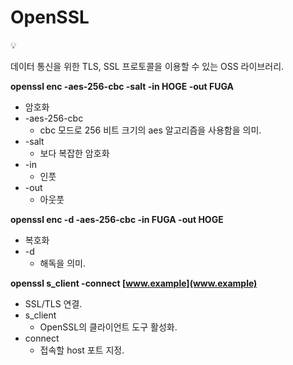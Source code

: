 # OpenSSL

<aside>
💡

데이터 통신을 위한 TLS, SSL 프로토콜을 이용할 수 있는 OSS 라이브러리.

</aside>

**openssl enc -aes-256-cbc -salt -in HOGE -out FUGA**

- 암호화
- -aes-256-cbc
    - cbc 모드로 256 비트 크기의 aes 알고리즘을 사용함을 의미.
- -salt
    - 보다 복잡한 암호화
- -in
    - 인풋
- -out
    - 아웃풋

**openssl enc -d -aes-256-cbc -in FUGA -out HOGE**

- 복호화
- -d
    - 해독을 의미.

**openssl s_client -connect [www.example](www.example)**

- SSL/TLS 연결.
- s_client
    - OpenSSL의 클라이언트 도구 활성화.
- connect
    - 접속할 host 포트 지정.